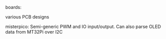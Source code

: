 boards:

  various PCB designs


misterpico:
  Semi-generic PWM and IO input/output. Can also parse OLED data
  from MT32Pi over I2C

